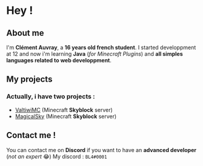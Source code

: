 # Hey !
## About me
I'm **Clément Auvray**, a **16 years old french student**.
I started developpment at 12 and now i'm learning **Java** (*for Minecraft Plugins*) and **all simples languages related to web developpment**.
## My projects
### Actually, i have two projects :
- [ValtiwiMC](https://valtiwimc.fr) (Minecraft **Skyblock** server)
- [MagicalSky](https://magicalsky.fr) (Minecraft **Skyblock** server)
## Contact me !
You can contact me on **Discord** if you want to have an **advanced developer** (*not an expert* :joy:)
My discord : `BL4#0001`
